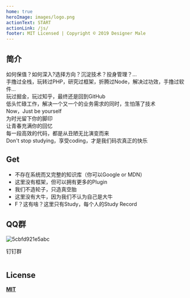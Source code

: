 ```yaml
---
home: true
heroImage: images/logo.png
actionText: START
actionLink: /js/
footer: MIT Licensed | Copyright © 2019 Designer Male
---
```



## 简介

如何保值？如何深入?选择方向？沉淀技术？投身管理？...  
手撸过全栈，玩转过PHP，研究过框架，折腾过Node，解决过功效，手撸过软件...  
玩过掘金，玩过知乎，最终还是回到GitHub  
低头忙碌工作，解决一个又一个的业务需求的同时，生怕落了技术  
Now，Just be yourself  
为时光留下你的脚印  
让青春充满你的回忆  
每一段高效的代码，都是从丑陋无比演变而来  
Don't stop studying，享受coding，才是我们码农真正的快乐  

## Get  

- 不存在系统而又完整的知识库（你可以Google or MDN）
- 这里没有框架，但可以拥有更多的Plugin
- 我们不造轮子，只造真空胎
- 这里没有大牛，因为我们不认为自己是大牛
- F？这有啥？这里只有Study，每个人的Study Record

## QQ群

![5cbfd921e5abc](https://i.loli.net/2019/04/24/5cbfd921e5abc.png)

钉钉群

<img :src="$withBase('images/ding.JPG')" width="140" /> 



## License


[**MIT**](https://github.com/fewalksideways/FeSidle/blob/master/LICENSE)


